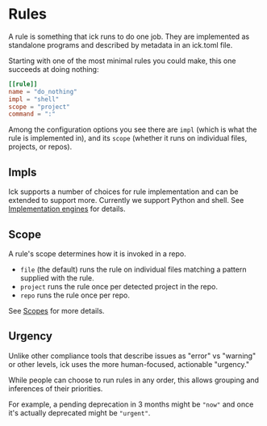 # Rules

A rule is something that ick runs to do one job.  They are implemented as
standalone programs and described by metadata in an ick.toml file.

Starting with one of the most minimal rules you could make, this one succeeds at
doing nothing:

```toml
[[rule]]
name = "do_nothing"
impl = "shell"
scope = "project"
command = ":"
```

Among the configuration options you see there are `impl` (which is what
the rule is implemented in), and its `scope` (whether it runs on individual files,
projects, or repos).

## Impls

Ick supports a number of choices for rule implementation and can be extended to
support more.  Currently we support Python and shell.  See [Implementation
engines](../reference/impls.html) for details.


## Scope

A rule's scope determines how it is invoked in a repo.

* `file` (the default) runs the rule on individual files matching a pattern
    supplied with the rule.
* `project` runs the rule once per detected project in the repo.
* `repo` runs the rule once per repo.

See [Scopes](scope.html) for more details.


## Urgency

Unlike other compliance tools that describe issues as "error" vs "warning" or
other levels, ick uses the more human-focused, actionable "urgency."

While people can choose to run rules in any order, this allows grouping and
inferences of their priorities.

For example, a pending deprecation in 3 months might be `"now"` and once it's
actually deprecated might be `"urgent"`.
